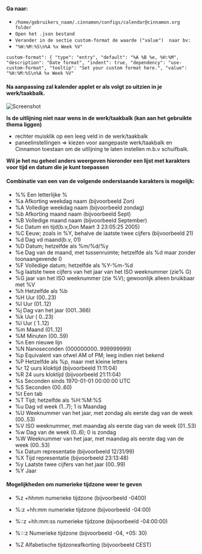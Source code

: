 #### Ga naar:
- ``/home/gebruikers_naam/.cinnamon/configs/calendar@cinnamon.org folder``
- ``Open het .json bestand``
- ``Verander in de sectie custom-format de waarde ("value")  naar bv:``
- ``"%H:%M:%S\n%A %x Week %V" ``

`custom-format": {
        "type": "entry",
        "default": "%A %B %e, %H:%M",
        "description": "Date format",
        "indent": true,
        "dependency": "use-custom-format",
        "tooltip": "Set your custom format here.",
  "value": "%H:%M:%S\n%A %x Week %V"`
    
 #### Na aanpassing zal kalender applet er als volgt zo uitzien in je werk/taakbalk.
![Screenshot](https://i.imgur.com/ttypYrB.png"Screenshot")


**Is de uitlijning niet naar wens in de werk/taakbalk (kan aan het gebruikte thema liggen)**
- rechter muisklik op een leeg veld in de werk/taakbalk
- paneelinstellingen => kiezen voor aangepaste werk/taakbalk en Cinnamon toestaan om de uitlijning te laten instellen m.b.v schuifbalk.

**Wil je het nu geheel anders weergeven hieronder een lijst met karakters voor tijd en datum die je kunt toepassen** 
####  Combinatie van een van de volgende onderstaande karakters is mogelijk: ####
 

- %%    Een letterlijke %
- %a    Afkorting weekdag naam (bijvoorbeeld Zon)
- %A    Volledige weekdag naam (bijvoorbeeld zondag)
- %b    Afkorting maand naam (bijvoorbeeld Sept)
- %B    Volledige maand naam (bijvoorbeeld September)
- %c    Datum en tijd(b.v,Don Maart 3 23:05:25 2005)
- %C    Eeuw; zoals in %Y, behalve de laatste twee cijfers (bijvoorbeeld 21)
- %d    Dag vd maand(b.v, 01)
- %D    Datum; hetzelfde als %m/%d/%y
- %e    Dag van de maand, met tussenruimte; hetzelfde als %d maar zonder toonaangevende 0 
- %F    Volledige datum; hetzelfde als %Y-%m-%d
- %g    laatste twee cijfers van het jaar van het ISO weeknummer (zie% G)
- %G    jaar van het ISO weeknummer (zie %V); gewoonlijk alleen bruikbaar met %V
- %h    Hetzelfde als %b
- %H    Uur (00..23)
- %I    Uur (01..12)
- %j    Dag van het jaar (001..366)
- %k    Uur ( 0..23)
- %l    Uur ( 1..12)
- %m    Maand (01..12)
- %M    Minuten (00..59)
- %n    Een nieuwe lijn
- %N    Nanoseconden (000000000..999999999)
- %p    Equivalent van ofwel AM of PM; leeg indien niet bekend
- %P    Hetzelfde als %p, maar met kleine letters
- %r    12 uurs kloktijd (bijvoorbeeld 11:11:04)
- %R    24 uurs kloktijd (bijvoorbeeld 21:11:04)
- %s    Seconden sinds 1970-01-01 00:00:00 UTC
- %S    Seconden (00..60)
- %t    Een tab
- %T    Tijd; hetzelfde als %H:%M:%S
- %u    Dag vd week (1..7); 1 is Maandag
- %U    Weeknummer van het jaar, met zondag als eerste dag van de week (00..53)
- %V    ISO weeknummer, met maandag als eerste dag van de week (01..53)
- %w    Dag van de week (0..6); 0 is zondag 
- %W    Weeknummer van het jaar, met maandag als eerste dag van de week (00..53)
- %x    Datum representatie (bijvoorbeeld 12/31/99)
- %X    Tijd representatie (bijvoorbeeld 23:13:48)
- %y    Laatste twee cijfers van het jaar (00..99)
- %Y    Jaar

####       Mogelijkheden om numerieke tijdzone weer te geven ####
- %z    +hhmm numerieke tijdzone (bijvoorbeeld -0400)
- %:z    +hh:mm numerieke tijdzone (bijvoorbeeld -04:00)
- %::z    +hh:mm:ss numerieke tijdzone (bijvoorbeeld -04:00:00)  
- %:::z    Numerieke tijdzone (bijvoorbeeld -04, +05: 30)

- %Z     Alfabetische tijdzoneafkorting (bijvoorbeeld CEST)
